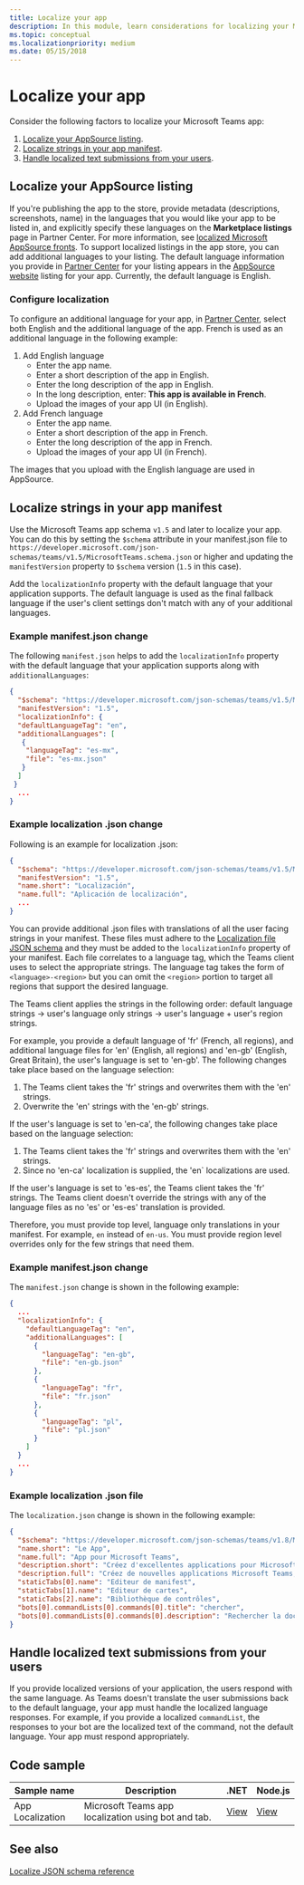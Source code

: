 ```yaml
---
title: Localize your app
description: In this module, learn considerations for localizing your Microsoft Teams app and localize strings in your app manifest.
ms.topic: conceptual
ms.localizationpriority: medium
ms.date: 05/15/2018
---
```

# Localize your app

Consider the following factors to localize your Microsoft Teams app:

1. [Localize your AppSource listing](#localize-your-appsource-listing).
1. [Localize strings in your app manifest](#localize-strings-in-your-app-manifest).
1. [Handle localized text submissions from your users](#handle-localized-text-submissions-from-your-users).

## Localize your AppSource listing

If you're publishing the app to the store, provide metadata (descriptions, screenshots, name) in the languages that you would like your app to be listed in, and explicitly specify these languages on the **Marketplace listings** page in Partner Center. For more information, see [localized Microsoft AppSource fronts](/office/dev/store/prepare-localized-solutions#localized-microsoft-appsource-fronts). To support localized listings in the app store, you can add additional languages to your listing. The default language information you provide in [Partner Center](/office/dev/store/submit-to-appsource-via-partner-center) for your listing appears in the [AppSource website](https://appsource.microsoft.com/marketplace/apps?product=office%3Bteams&page=1 "AppSource is one place for all your team needs. bring everything together including chats, meetings, calls, files, and tools to enable more productive teamwork.") listing for your app. Currently, the default language is English.

### Configure localization

To configure an additional language for your app, in [Partner Center](/office/dev/store/submit-to-appsource-via-partner-center), select both English and the additional language of the app. French is used as an additional language in the following example:

1. Add English language
    * Enter the app name.
    * Enter a short description of the app in English.
    * Enter the long description of the app in English.
    * In the long description, enter: **This app is available in French**.
    * Upload the images of your app UI (in English).
2. Add French language
    * Enter the app name.
    * Enter a short description of the app in French.
    * Enter the long description of the app in French.
    * Upload the images of your app UI (in French).

The images that you upload with the English language are used in AppSource.

## Localize strings in your app manifest

Use the Microsoft Teams app schema `v1.5` and later to localize your app. You can do this by setting the `$schema` attribute in your manifest.json file to `https://developer.microsoft.com/json-schemas/teams/v1.5/MicrosoftTeams.schema.json` or higher and updating the `manifestVersion` property to `$schema` version (`1.5` in this case).

Add the `localizationInfo` property with the default language that your application supports. The default language is used as the final fallback language if the user's client settings don't match with any of your additional languages.

### Example manifest.json change

The following `manifest.json` helps to add the `localizationInfo` property with the default language that your application supports along with `additionalLanguages`:

```json
{
  "$schema": "https://developer.microsoft.com/json-schemas/teams/v1.5/MicrosoftTeams.schema.json",
  "manifestVersion": "1.5",
  "localizationInfo": {
  "defaultLanguageTag": "en",
  "additionalLanguages": [
   {
    "languageTag": "es-mx",
    "file": "es-mx.json"
   }
  ]
 }
  ...
}
```

### Example localization .json change

Following is an example for localization .json:

```json
{
  "$schema": "https://developer.microsoft.com/json-schemas/teams/v1.5/MicrosoftTeams.Localization.schema.json",
  "manifestVersion": "1.5",
  "name.short": "Localización",
  "name.full": "Aplicación de localización",
  ...
}
```

You can provide additional .json files with translations of all the user facing strings in your manifest. These files must adhere to the [Localization file JSON schema](../../resources/schema/localization-schema.md) and they must be added to the `localizationInfo` property of your manifest. Each file correlates to a language tag, which the Teams client uses to select the appropriate strings. The language tag takes the form of `<language>-<region>` but you can omit the `<region>` portion to target all regions that support the desired language.

The Teams client applies the strings in the following order:
default language strings -> user's language only strings -> user's language + user's region strings.

For example, you provide a default language of 'fr' (French, all regions), and additional language files for 'en' (English, all regions) and 'en-gb' (English, Great Britain), the user's language is set to 'en-gb'. The following changes take place based on the language selection:

1. The Teams client takes the 'fr' strings and overwrites them with the 'en' strings.
1. Overwrite the 'en' strings with the 'en-gb' strings.

If the user's language is set to 'en-ca', the following changes take place based on the language selection:

1. The Teams client takes the 'fr' strings and overwrites them with the 'en' strings.
1. Since no 'en-ca' localization is supplied, the 'en` localizations are used.

If the user's language is set to 'es-es', the Teams client takes the 'fr' strings. The Teams client doesn't override the strings with any of the language files as no 'es' or 'es-es' translation is provided.

Therefore, you must provide top level, language only translations in your manifest. For example, `en` instead of `en-us`. You must provide region level overrides only for the few strings that need them.

### Example manifest.json change

The `manifest.json` change is shown in the following example:

```json
{
  ...
  "localizationInfo": {
    "defaultLanguageTag": "en",
    "additionalLanguages": [
      {
        "languageTag": "en-gb",
        "file": "en-gb.json"
      },
      {
        "languageTag": "fr",
        "file": "fr.json"
      },
      {
        "languageTag": "pl",
        "file": "pl.json"
      }
    ]
  }
  ...
}
```

### Example localization .json file

 The `localization.json` change is shown in the following example:

```json
{
  "$schema": "https://developer.microsoft.com/json-schemas/teams/v1.8/MicrosoftTeams.Localization.schema.json",
  "name.short": "Le App",
  "name.full": "App pour Microsoft Teams",
  "description.short": "Créez d'excellentes applications pour Microsoft Teams avec App.",
  "description.full": "Créez de nouvelles applications Microsoft Teams, concevez et prévisualisez des cartes bot, et explorez la documentation avec App.",
  "staticTabs[0].name": "Editeur de manifest",
  "staticTabs[1].name": "Editeur de cartes",
  "staticTabs[2].name": "Bibliothèque de contrôles",
  "bots[0].commandLists[0].commands[0].title": "chercher",
  "bots[0].commandLists[0].commands[0].description": "Rechercher la documentation Teams pertinente"
}
```

## Handle localized text submissions from your users

If you provide localized versions of your application, the users respond with the same language. As Teams doesn't translate the user submissions back to the default language, your app must handle the localized language responses. For example, if you provide a localized `commandList`, the responses to your bot are the localized text of the command, not the default language. Your app must respond appropriately.

## Code sample

| Sample name | Description | .NET | Node.js |
|-------------|-------------|------|------|
| App Localization | Microsoft Teams app localization using bot and tab. | [View](https://github.com/OfficeDev/Microsoft-Teams-Samples/tree/main/samples/app-localization/csharp) |[View](https://github.com/OfficeDev/Microsoft-Teams-Samples/tree/main/samples/app-localization/nodejs) |

## See also

[Localize JSON schema reference](~/resources/schema/localization-schema.md)
